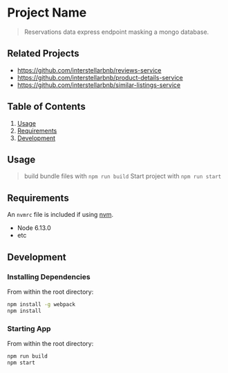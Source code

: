 # Project Name

> Reservations data express endpoint masking a mongo database.

## Related Projects
  - https://github.com/interstellarbnb/reviews-service
  - https://github.com/interstellarbnb/product-details-service
  - https://github.com/interstellarbnb/similar-listings-service

## Table of Contents

1. [Usage](#Usage)
2. [Requirements](#requirements)
3. [Development](#development)

## Usage

> build bundle files with `npm run build`
> Start project with `npm run start`

## Requirements

An `nvmrc` file is included if using [nvm](https://github.com/creationix/nvm).

- Node 6.13.0
- etc

## Development

### Installing Dependencies

From within the root directory:

```sh
npm install -g webpack
npm install
```

### Starting App

From within the root directory:

```sh
npm run build
npm start
```